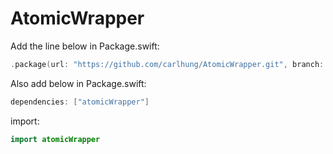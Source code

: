 # AtomicWrapper

Add the line below in Package.swift:
```swift
.package(url: "https://github.com/carlhung/AtomicWrapper.git", branch: "main")
```

Also add below in Package.swift:
```swift
dependencies: ["atomicWrapper"]
```

import:
```swift
import atomicWrapper
```